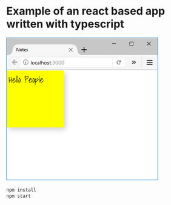 # Example of an react based app written with typescript #

![Sticky notes](sticky-notes.png)

    npm install
    npm start
